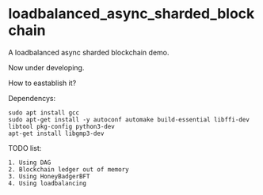 # loadbalanced_async_sharded_blockchain
A loadbalanced async sharded blockchain demo.

Now under developing.

How to eastablish it?

Dependencys:
```
sudo apt install gcc 
sudo apt-get install -y autoconf automake build-essential libffi-dev libtool pkg-config python3-dev
apt-get install libgmp3-dev
```

TODO list:

```
1. Using DAG 
2. Blockchain ledger out of memory
3. Using HoneyBadgerBFT
4. Using loadbalancing

```

